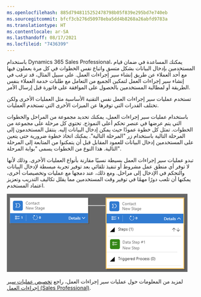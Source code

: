 ```yaml
---
ms.openlocfilehash: 885d7948115252478798b05f839e295bd7e740eb
ms.sourcegitcommit: bfcf3cb276d50978eba5dd4b8268a26abfd9783a
ms.translationtype: HT
ms.contentlocale: ar-SA
ms.lasthandoff: 08/17/2021
ms.locfileid: "7436399"
---
```

باستخدام Dynamics 365 Sales Professional، يمكنك المساعدة في ضمان قيام المستخدمين بإدخال البيانات بشكل متسق واتباع نفس الخطوات في كل مرة يعملون فيها مع أحد العملاء عن طريق إنشاء سير إجراءات العمل. على سبيل المثال، قد ترغب في إنشاء سير إجراءات العمل لتمكين الجميع من التعامل مع طلبات خدمة العملاء بنفس الطريقة أو لمطالبة المستخدمين بالحصول على الموافقة على فاتورة قبل إرسال الأمر.

تستخدم عمليات سير إجراءات العمل نفس التقنية الأساسية مثل العمليات الأخرى ولكن تختلف القدرات التي توفرها عن الميزات الأخرى التي تستخدم العمليات.

باستخدام عمليات سير إجراءات العمل، يمكنك تحديد مجموعة من المراحل والخطوات التي يتم عرضها في عنصر تحكم أعلى النموذج. تحتوي كل مرحلة على مجموعة من الخطوات. تمثل كل خطوة عمودًا حيث يمكن إدخال البيانات إليه. ينتقل المستخدمون إلى المرحلة التالية باستخدام زر "المرحلة التالية". يمكنك اتخاذ خطوة ضرورية حتى يتعين على المستخدمين إدخال البيانات للعمود المقابل قبل أن يتمكنوا من المتابعة إلى المرحلة التالية. هذا النوع من الخطوات يسمى "بوابة المرحلة".

تبدو عمليات سير إجراءات العمل بسيطة نسبيًا مقارنة بأنواع العمليات الأخرى. وذلك لأنها لا توفر أي منطق عمل مشروط أو تنفيذ تلقائي بعد توفير تجربة مبسطة لإدخال البيانات والتحكم في الإدخال إلى مراحل. ومع ذلك، عند دمجها مع عمليات وتخصيصات أخرى، يمكنها أن تلعب دورًا مهمًا في توفير وقت المستخدمين مما يقلل تكاليف التدريب وتعزيز اعتماد المستخدم.

![مراحل سير إجراءات العمل بدءًا من مرحلة جهات الاتصال الجديدة، وبعد ذلك هناك خطوة واحدة، ثم خطوة البيان رقم 1 نع خطوة جديدة والعمليات المشغلة من البداية.](../media/10-stage-details-bpf.png)

لمزيد من المعلومات حول عمليات سير إجراءات العمل، راجع [تخصيص عمليات سير إجراءات العمل (Sales Professional)](/dynamics365/customer-engagement/sales-professional/customize-business-process-flows). 
